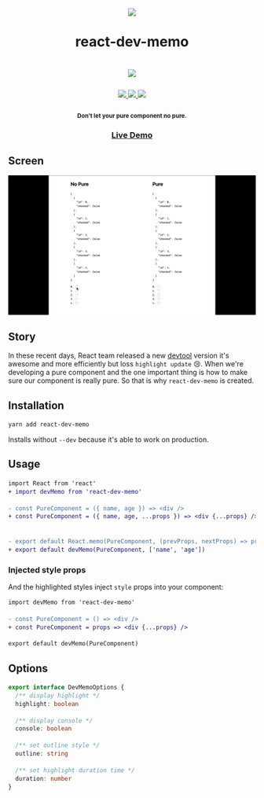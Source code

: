 <h1 align="center">
  <img width="200" src="./public/logo.png"/>
  <p>react-dev-memo</p>
  <a href="https://circleci.com/gh/rwu823/react-dev-memo" alt="Build Status">
    <img src="https://img.shields.io/circleci/build/github/rwu823/react-dev-memo/master?style=for-the-badge&logo=circleci" />
  </a>
</h1>

<p align="center">
  <a href="https://www.npmjs.org/package/react-dev-memo">
    <img src="https://img.shields.io/npm/v/react-dev-memo?style=for-the-badge&logo=npm"/>
  </a>
  <a href="https://codecov.io/github/rwu823/react-dev-memo">
    <img src="https://img.shields.io/codecov/c/github/rwu823/react-dev-memo/master?style=for-the-badge&logo=codecov"/>
  </a>
  <img src="https://img.shields.io/bundlephobia/minzip/react-dev-memo?style=for-the-badge&logo=webpack" />
</p>

<h4 align="center">
  <sub>Don't let your pure component no pure.</sub>
</h4>

<h3 align="center">
  <a href="https://rwu823.github.io/react-dev-memo">Live Demo</a>
</h3>

## Screen
![demo-screen](./public/demo-screen.gif)


## Story
In these recent days, React team released a new [devtool](https://reactjs.org/blog/2019/08/15/new-react-devtools.html) version it's awesome and more efficiently but loss `highlight update` 😢. When we're developing a pure component and the one important thing is how to make sure our component is really pure. So that is why `react-dev-memo` is created.


## Installation

```sh
yarn add react-dev-memo
```
Installs without `--dev` because it's able to work on production.

## Usage

```diff
import React from 'react'
+ import devMemo from 'react-dev-memo'

- const PureComponent = ({ name, age }) => <div />
+ const PureComponent = ({ name, age, ...props }) => <div {...props} />


- export default React.memo(PureComponent, (prevProps, nextProps) => prevProps.name === nextProps.name && prevProps.age === nextProps.age)
+ export default devMemo(PureComponent, ['name', 'age'])
```

### Injected style props
And the highlighted styles inject `style` props into your component:

```diff
import devMemo from 'react-dev-memo'

- const PureComponent = () => <div />
+ const PureComponent = props => <div {...props} />

export default devMemo(PureComponent)
```

## Options

```ts
export interface DevMemoOptions {
  /** display highlight */
  highlight: boolean

  /** display console */
  console: boolean

  /** set outline style */
  outline: string

  /** set highlight duration time */
  duration: number
}
```

